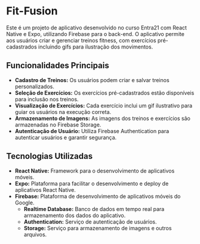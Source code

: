 # Fit-Fusion

Este é um projeto de aplicativo desenvolvido no curso Entra21 com React Native e Expo, utilizando Firebase para o back-end. O aplicativo permite aos usuários criar e gerenciar treinos fitness, com exercícios pré-cadastrados incluindo gifs para ilustração dos movimentos.

## Funcionalidades Principais

- **Cadastro de Treinos:** Os usuários podem criar e salvar treinos personalizados.
- **Seleção de Exercícios:** Os exercícios pré-cadastrados estão disponíveis para inclusão nos treinos.
- **Visualização de Exercícios:** Cada exercício inclui um gif ilustrativo para guiar os usuários na execução correta.
- **Armazenamento de Imagens:** As imagens dos treinos e exercícios são armazenadas no Firebase Storage.
- **Autenticação de Usuário:** Utiliza Firebase Authentication para autenticar usuários e garantir segurança.

## Tecnologias Utilizadas

- **React Native:** Framework para o desenvolvimento de aplicativos móveis.
- **Expo:** Plataforma para facilitar o desenvolvimento e deploy de aplicativos React Native.
- **Firebase:** Plataforma de desenvolvimento de aplicativos móveis do Google.
  - **Realtime Database:** Banco de dados em tempo real para armazenamento dos dados do aplicativo.
  - **Authentication:** Serviço de autenticação de usuários.
  - **Storage:** Serviço para armazenamento de imagens e outros arquivos.
